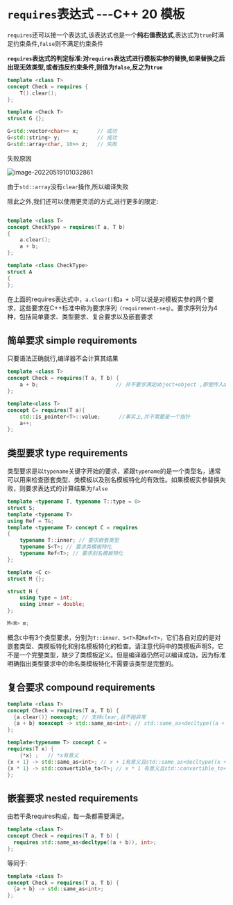 # `requires`表达式 ---C++ 20 模板



`requires`还可以接一个表达式,该表达式也是一个**纯右值表达式**,表达式为`true`时满足约束条件,`false`则不满足约束条件

**`requires`表达式的判定标准:对`requires`表达式进行模板实参的替换,如果替换之后出现无效类型,或者违反约束条件,则值为`false`,反之为`true`**

```cpp
template <class T>
concept Check = requires {
	T().clear();
};

template <Check T>
struct G {};

G<std::vector<char>> x;      // 成功
G<std::string> y;            // 成功
G<std::array<char, 10>> z;   // 失败
```

失败原因

![image-20220519101032861](https://lzx-figure-bed.obs.dualstack.cn-north-4.myhuaweicloud.com/Figurebed/202205191010964.png)

由于`std::array`没有`clear`操作,所以编译失败

除此之外,我们还可以使用更灵活的方式,进行更多的限定:

```cpp

template <class T>
concept CheckType = requires(T a, T b)
{
	a.clear();
	a + b;
};

template <class CheckType>
struct A
{
};

```

在上面的requires表达式中，`a.clear()`和`a + b`可以说是对模板实参的两个要求，这些要求在C++标准中称为要求序列`（requirement-seq）`。要求序列分为4种，包括简单要求、类型要求、复合要求以及嵌套要求

## 简单要求  **simple requirements**

只要语法正确就行,编译器不会计算其结果

```cpp
template <class T>
concept Check = requires(T a, T b) {
	a + b;                         // 并不要求满足object+object ,即使传入array也可以通过
};

```



```cpp
template<class T>
concept C= requires(T a){
    std::is_pointer<T>::value;      //事实上,并不需要是一个指针
    a++;
};
```

## 类型要求 **type requirements**

类型要求是以`typename`关键字开始的要求，紧跟`typename`的是一个类型名，通常可以用来检查嵌套类型、类模板以及别名模板特化的有效性。如果模板实参替换失败，则要求表达式的计算结果为`false`

```cpp
template <typename T, typename T::type = 0>
struct S;
template <typename T>
using Ref = T&;
template <typename T> concept C = requires
{
	typename T::inner; // 要求嵌套类型
	typename S<T>; // 要求类模板特化
	typename Ref<T>; // 要求别名模板特化
};

template <C c>
struct M {};

struct H {
	using type = int;
	using inner = double;
};

M<H> m;
```

概念`C`中有3个类型要求，分别为`T::inner、S<T>`和`Ref<T>`，它们各自对应的是对嵌套类型、类模板特化和别名模板特化的检查。请注意代码中的类模板声明S，它不是一个完整类型，缺少了类模板定义。但是编译器仍然可以编译成功，因为标准明确指出类型要求中的命名类模板特化不需要该类型是完整的。

## 复合要求 **compound requirements**

```cpp
template <class T>
concept Check = requires(T a, T b) {
  {a.clear()} noexcept; // 支持clear,且不抛异常
  {a + b} noexcept -> std::same_as<int>; // std::same_as<decltype((a + b)), int>
};
```

```cpp
template<typename T> concept C =
requires(T x) {
    {*x} ;   // *x有意义                                               
{x + 1} -> std::same_as<int>; // x + 1有意义且std::same_as<decltype((x + 1)), int>，即x+1是int类型
{x * 1} -> std::convertible_to<T>; // x * 1 有意义且std::convertible_to< decltype((x *1),T>
};
```

## 嵌套要求 **nested requirements**

由若干条requires构成，每一条都需要满足。

```cpp
template <class T>
concept Check = requires(T a, T b) {
  requires std::same_as<decltype((a + b)), int>;
};
```

等同于:

```cpp
template <class T>
concept Check = requires(T a, T b) {
  {a + b} -> std::same_as<int>;
};
```

